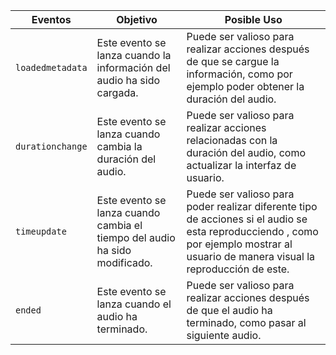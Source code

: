 

| Eventos          | Objetivo                                                                   | Posible Uso                                                                                                                                                                          |
|------------------|----------------------------------------------------------------------------|--------------------------------------------------------------------------------------------------------------------------------------------------------------------------------------|
| `loadedmetadata` | Este evento se lanza cuando la información del audio ha sido cargada.      | Puede ser valioso para realizar acciones después de que se cargue la información, como por ejemplo poder obtener la duración del audio.                                              |
| `durationchange` | Este evento se lanza cuando cambia la duración del audio.                  | Puede ser valioso para realizar acciones relacionadas con la duración del audio, como actualizar la interfaz de usuario.                                                             |
| `timeupdate`     | Este evento se lanza cuando cambia el tiempo del audio ha sido modificado. | Puede ser valioso para poder realizar diferente tipo de acciones  si el audio se esta reproducciendo , como por ejemplo mostrar al usuario de manera visual la reproducción de este. |
| `ended`          | Este evento se lanza cuando el audio ha terminado.                         | Puede ser valioso para realizar acciones después de que el audio ha terminado, como pasar al siguiente audio.                                                                        |